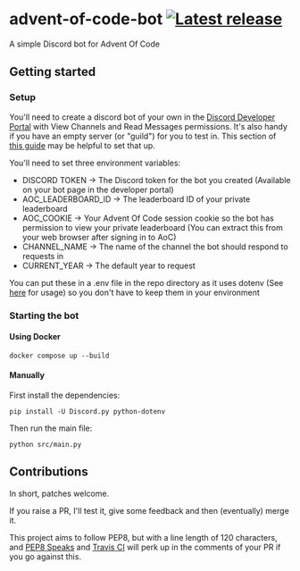 # advent-of-code-bot [![Latest release](https://travis-ci.com/Danyc0/advent-of-code-bot.svg?branch=main)](https://travis-ci.com/Danyc0/advent-of-code-bot)
A simple Discord bot for Advent Of Code

## Getting started

### Setup

You'll need to create a discord bot of your own in the [Discord Developer Portal](https://discord.com/developers/applications) with View Channels and Read Messages permissions. It's also handy if you have an empty server (or "guild") for you to test in. This section of [this guide](https://realpython.com/how-to-make-a-discord-bot-python/#how-to-make-a-discord-bot-in-the-developer-portal) may be helpful to set that up.

You'll need to set three environment variables:
* DISCORD TOKEN -> The Discord token for the bot you created (Available on your bot page in the developer portal)
* AOC_LEADERBOARD_ID -> The leaderboard ID of your private leaderboard
* AOC_COOKIE -> Your Advent Of Code session cookie so the bot has permission to view your private leaderboard (You can extract this from your web browser after signing in to AoC)
* CHANNEL_NAME -> The name of the channel the bot should respond to requests in
* CURRENT_YEAR -> The default year to request

You can put these in a .env file in the repo directory as it uses dotenv (See [here](https://pypi.org/project/python-dotenv/) for usage) so you don't have to keep them in your environment

### Starting the bot

#### Using Docker
    docker compose up --build

#### Manually

First install the dependencies:

    pip install -U Discord.py python-dotenv

Then run the main file:

    python src/main.py

## Contributions

In short, patches welcome.

If you raise a PR, I'll test it, give some feedback and then (eventually) merge it.

This project aims to follow PEP8, but with a line length of 120 characters, and [PEP8 Speaks](https://github.com/OrkoHunter/pep8speaks/) and [Travis CI](https://travis-ci.com/Danyc0/advent-of-code-bot) will perk up in the comments of your PR if you go against this.

